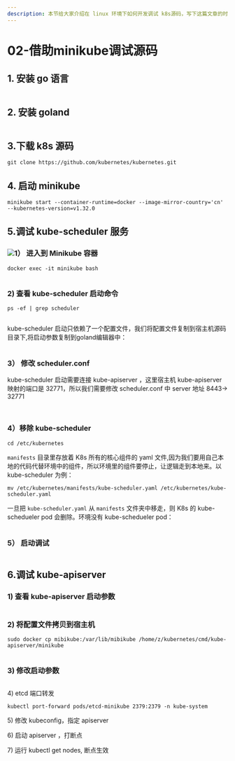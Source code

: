 ```yaml
---
description: 本节给大家介绍在 linux 环境下如何开发调试 k8s源码，写下这篇文章的时候，k8s 最新的版本是 1.32.0
---
```


# 02-借助minikube调试源码

## 1. 安装 go 语言

<figure><img src="../../.gitbook/assets/image (1) (1).png" alt=""><figcaption></figcaption></figure>

## 2. 安装 goland

<figure><img src="../../.gitbook/assets/image (59).png" alt=""><figcaption></figcaption></figure>

## 3.下载  k8s 源码

`git clone https://github.com/kubernetes/kubernetes.git`

## 4. 启动 minikube

```
minikube start --container-runtime=docker --image-mirror-country='cn'  --kubernetes-version=v1.32.0
```

## 5.调试 kube-scheduler 服务

### ![](<../../.gitbook/assets/image (4).png>)1） 进入到 Minikube 容器

`docker exec -it minikube bash`

<figure><img src="../../.gitbook/assets/image (60).png" alt=""><figcaption></figcaption></figure>

### 2)    查看 kube-scheduler 启动命令

`ps -ef | grep scheduler`&#x20;

<figure><img src="../../.gitbook/assets/image (65).png" alt=""><figcaption></figcaption></figure>

kube-scheduler 启动只依赖了一个配置文件，我们将配置文件复制到宿主机源码目录下,将启动参数复制到goland编辑器中：

<figure><img src="../../.gitbook/assets/image (62).png" alt=""><figcaption></figcaption></figure>

### 3） 修改 scheduler.conf&#x20;

kube-scheduler 启动需要连接 kube-apiserver ，这里宿主机 kube-apiserver 映射的端口是 32771，所以我们需要修改 scheduler.conf 中 server 地址 8443-> 32771

<figure><img src="../../.gitbook/assets/image (63).png" alt=""><figcaption></figcaption></figure>

<figure><img src="../../.gitbook/assets/image (64).png" alt=""><figcaption></figcaption></figure>

### 4）移除 kube-scheduler

`cd /etc/kubernetes`

`manifests` 目录里存放着 K8s 所有的核心组件的 yaml 文件,因为我们要用自己本地的代码代替环境中的组件，所以环境里的组件要停止，让逻辑走到本地来。以 kube-scheduler 为例：

`mv /etc/kubernetes/manifests/kube-scheduler.yaml /etc/kubernetes/kube-scheduler.yaml`

一旦把 `kube-scheduler.yaml` 从 `manifests` 文件夹中移走，则 K8s 的 kube-schedueler pod 会删除。环境没有 kube-schedueler pod：

<figure><img src="../../.gitbook/assets/image (61).png" alt=""><figcaption></figcaption></figure>

### 5） 启动调试

<figure><img src="../../.gitbook/assets/image (67).png" alt=""><figcaption></figcaption></figure>

## 6.调试 kube-apiserver

### 1)  查看 kube-apiserver 启动参数

<figure><img src="../../.gitbook/assets/image (1).png" alt=""><figcaption></figcaption></figure>

### 2) 将配置文件拷贝到宿主机

`sudo docker cp mibikube:/var/lib/mibikube /home/z/kubernetes/cmd/kube-apiserver/minikube`

<figure><img src="../../.gitbook/assets/image (2).png" alt=""><figcaption></figcaption></figure>

### 3) 修改启动参数

<figure><img src="../../.gitbook/assets/image (3).png" alt=""><figcaption></figcaption></figure>

4\) etcd 端口转发

`kubectl port-forward pods/etcd-minikube 2379:2379 -n kube-system`

&#x20;

5\)  修改 kubeconfig，指定 apiserver

6\)  启动 apiserver ，打断点

7\)  运行 kubectl get nodes, 断点生效
